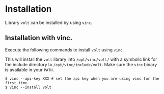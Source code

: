 # Installation
Library `volt` can be installed by using `vinc`.

## Installation with vinc.
Execute the following commands to install `volt` using `vinc`.

This will install the `volt` library into `/opt/vinc/volt/` with a symbolic link for the include directory to `/opt/vinc/include/volt`.
Make sure the `vinc` binary is available in your `PATH`.

```
$ vinc --api-key XXX # set the api key when you are using vinc for the first time.
$ vinc --install volt
```
